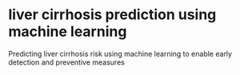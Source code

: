 # liver cirrhosis prediction using machine learning
Predicting liver cirrhosis risk using machine learning to enable early detection and preventive measures

